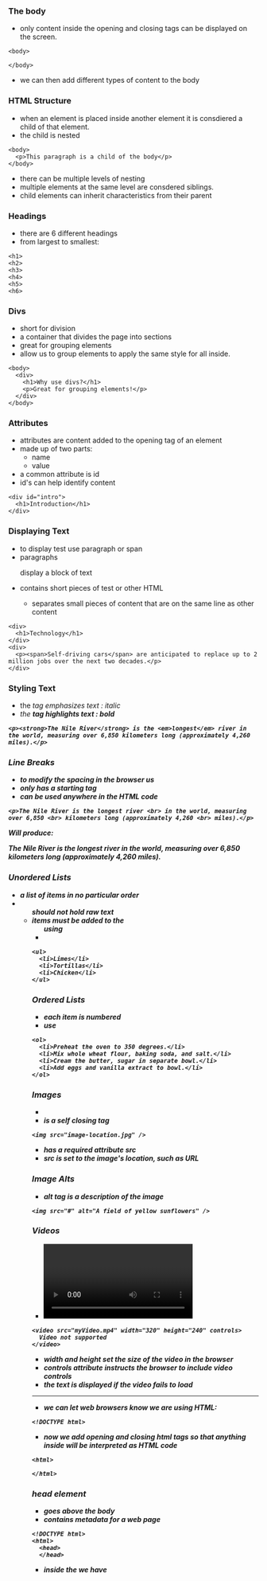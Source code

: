 ### The body

- only content inside the opening and closing tags can be displayed on the screen.

```
<body>

</body>
```

- we can then add different types of content to the body

### HTML Structure

- when an element is placed inside another element it is consdiered a child of that element.
- the child is nested

```
<body>
  <p>This paragraph is a child of the body</p>
</body>
```

- there can be multiple levels of nesting
- multiple elements at the same level are consdered siblings.
- child elements can inherit characteristics from their parent

### Headings

- there are 6 different headings
- from largest to smallest:

```
<h1>
<h2>
<h3>
<h4>
<h5>
<h6>
```

### Divs

- short for division
- a container that divides the page into sections
- great for grouping elements
- allow us to group elements to apply the same style for all inside.

```
<body>
  <div>
    <h1>Why use divs?</h1>
    <p>Great for grouping elements!</p>
  </div>
</body>
```

### Attributes

- attributes are content added to the opening tag of an element
- made up of two parts:
  - name
  - value
- a common attribute is id
- id's can help identify content

```
<div id="intro">
  <h1>Introduction</h1>
</div>
```

### Displaying Text

- to display test use paragraph or span
- paragraphs <p> display a block of text
- <span> contains short pieces of test or other HTML
  - <span> separates small pieces of content that are on the same line as other content

```
<div>
  <h1>Technology</h1>
</div>
<div>
  <p><span>Self-driving cars</span> are anticipated to replace up to 2 million jobs over the next two decades.</p>
</div>
```

### Styling Text

- the <em> tag emphasizes text : italic
- the <strong> tag highlights text : bold

```
<p><strong>The Nile River</strong> is the <em>longest</em> river in the world, measuring over 6,850 kilometers long (approximately 4,260 miles).</p>
```

### Line Breaks

- to modify the spacing in the browser us <br>
- only has a starting tag
- can be used anywhere in the HTML code

```
<p>The Nile River is the longest river <br> in the world, measuring over 6,850 <br> kilometers long (approximately 4,260 <br> miles).</p>
```

Will produce:

The Nile River is the longest river
in the world, measuring over 6,850
kilometers long (approximately 4,260
miles).

### Unordered Lists

- a list of items in no particular order
- <ul> should not hold raw text
- items must be added to the <ul> using <li>

```
<ul>
  <li>Limes</li>
  <li>Tortillas</li>
  <li>Chicken</li>
</ul>
```

### Ordered Lists

- each item is numbered
- use <ol>

```
<ol>
  <li>Preheat the oven to 350 degrees.</li>
  <li>Mix whole wheat flour, baking soda, and salt.</li>
  <li>Cream the butter, sugar in separate bowl.</li>
  <li>Add eggs and vanilla extract to bowl.</li>
</ol>
```

### Images

- <img>
- is a self closing tag

```
<img src="image-location.jpg" />
```

- has a required attribute src
- src is set to the image's location, such as URL

### Image Alts

- alt tag is a description of the image

```
<img src="#" alt="A field of yellow sunflowers" />
```

### Videos

- <video> element requires opening and closing tag

```
<video src="myVideo.mp4" width="320" height="240" controls>
  Video not supported
</video>
```

- width and height set the size of the video in the browser
- controls attribute instructs the browser to include video controls
- the text is displayed if the video fails to load

---

- we can let web browsers know we are using HTML:

```
<!DOCTYPE html>
```

- now we add opening and closing html tags so that anything inside will be interpreted as HTML code

```
<html>

</html>
```

### head element

- goes above the body
- contains metadata for a web page

```
<!DOCTYPE html>
<html>
  <head>
  </head>
```

- inside the <head> we have <title>

### Links to Other Web Pages

- we use an ancor element <a>
- we put the text of the link inside the opening and closing tags
- we also add a href for the link address

```
<a href="https://www.wikipedia.org/">This Is A Link To Wikipedia</a>
```

- we can open links in new windows using the target attribute
- to open in a new window target needs a value of "\_blank"

```
<a href="https://en.wikipedia.org/wiki/Brown_bear" target="_blank">The Brown Bear</a>
```

#### Linking to Internal Pages

- if files are stored in the same folder we can link web pages together using a relative path

```
<a href="./contact.html">Contact</a>
```

#### Using Images as Anchors for Links

- we can also turn images into links by wrapping it in a <a> anchor

```
<a href="https://en.wikipedia.org/wiki/Opuntia" target="_blank"><img src="https://www.Prickly_Pear_Closeup.jpg" alt="A red prickly pear fruit"/></a>
```

#### Linking to the Same Page

- in order to link to a target on the smae page, we must give the target an id

```
<p id="top">This is the top of the page!</p>
<h1 id="bottom">This is the bottom! </h1>
```

- an id can be added to most elements on a page
- the target link is a string containing a # and then the target id

```
<ol>
  <li><a href="#top">Top</a></li>
  <li><a href="#bottom">Bottom</a></li>
</ol>
```

### Whitespace

- the browser ignores whitespace in a html file
- so we can use whitespace to make the html code easier to read

### Comments

- comments begin with <!-- and end with -->

```
<!-- This is a comment that the browser will not display. -->
```

---

# HTML Tables

### Create a Table

- before dispalying data we must first create the table

```
<table>
</table>
```

### Table Rows

- the first step is creating rows with the table rows element: <tr></tr>
- here we add 2 rows

```
<table>
<tr>
</tr>
<tr>
</tr>
</table>
```

### Table Data

- each cell must also be defined to add data to it
- we use the table data element: <td>

```
<table>
  <tr>
    <td>Go fuck yourself</td>
    <td>Or whatever</td>
  </tr>
</table>
```

- the display of this table would show 1 row and 2 columns

### Table Headings

- to add titles to rows and columns we use the table heading element: <th>
- it must be placed within a table row

```
<table>
  <tr>
    <th></th>
    <th scope="col">Saturday</th>
    <th scope="col">Sunday</th>
  </tr>
  <tr>
    <th scope="row">Temperature</th>
    <td>73</td>
    <td>81</td>
  </tr>
</table>
```

- the above code creates 2 column headings
- it uses an empty heading so that the headings align over the column
- a row heading was created
- the scope="" attribute dictates whether it is a row or col heading

### Table Borders

- we use CSS to add style to our tables

### Spanning Columns

- if data spans multiple columns, for example you have 2 columns Monday, Tuesday and the data holiday spans both
- we use the "colspan" attribute in the table data <td> opening and define how many columns to span

```
<table>
  <tr>
    <th>Monday</th>
    <th>Tuesday</th>
    <th>Wednesday</th>
  </tr>
  <tr>
    <td colspan="2">Out of Town</td>
    <td>Back in Town</td>
  </tr>
</table>
```

### Spanning Rows

- data can also span multiple rows
- the rowspan attribute

```
<td rowspan="3">Blah</td>
```

- perhaps an event goes on for multiple hours

### Table Body

- when a table gets long we can section off all of the table data using
- <tbody></tbody>
- this excludes the table headings

### Table Head

- we section off the table's head using <thead></thead>

### Table Footer

- footers are often used to contain sums, differences, or other results
- <tfoot></tfoot>
